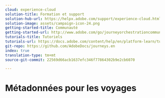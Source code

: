 ```yaml
---
cloud: experience-cloud
solution-title: Formation et support
solution-hub-url: https://helpx.adobe.com/support/experience-cloud.html
solution-image: assets/campaign-icon-24.png
getting-started-title: Communauté
getting-started-url: http://www.adobe.com/go/journeyorchestrationcommunity
tutorials-title: Tutoriels
tutorials-url: https://docs.adobe.com/content/help/en/platform-learn/tutorials/journey-orchestration/introduction.html
git-repo: https://github.com/AdobeDocs/journeys.en
index: true
translation-type: tm+mt
source-git-commit: 22569d66acb1637efc346f77864302b9e2cb6070

---
```



# Métadonnées pour les voyages
